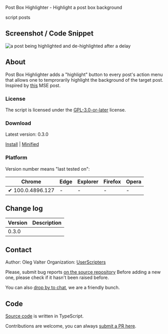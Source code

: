 Post Box Highlighter - Highlight a post box background

script posts


<!-- thumbnail:  -->
<!-- version: 0.3.0 -->
<!-- tag: script -->
<!-- excerpt: Post Box Highlighter is a simple userscript for temporarily highlighting question or answer boxes. -->

## Screenshot / Code Snippet

![a post being highlighted and de-highlighted after a delay](https://i.stack.imgur.com/55TGz.gif)

## About

Post Box Highlighter adds a "highlight" button to every post's action menu that allows one to temprorarily highlight the background of the target post.
    <br>Inspired by [this](https://meta.stackexchange.com/q/377435) MSE post.

### License

The script is licensed under the [GPL-3.0-or-later](https://spdx.org/licenses/GPL-3.0-or-later) license.

### Download

Latest version: 0.3.0

[Install](https://github.com/userscripters/post-box-highlighter/raw/master/dist/modern/index.user.js) | [Minified](https://github.com/userscripters/post-box-highlighter/raw/master/dist/modern/index.min.user.js)

### Platform

Version number means "last tested on":

| Chrome | Edge | Explorer | Firefox | Opera |
| - | - | - | - | - |
| ✔ 100.0.4896.127 | - | - | - | - |

## Change log

| Version    | Description |
| ---------- | ----------- |
| 0.3.0 |             |

## Contact

Author: Oleg Valter
Organization: [UserScripters](https://github.com/userscripters)

Please, submit bug reports [on the source repository](https://github.com/userscripters/post-box-highlighter/issues)
Before adding a new one, please check if it hasn't been raised before.

You can also [drop by to chat](https://chat.stackoverflow.com/rooms/214345), we are a friendly bunch.

## Code

[Source code](https://github.com/userscripters/post-box-highlighter/blob/master/src/index.ts) is written in TypeScript.

Contributions are welcome, you can always [submit a PR here](https://github.com/userscripters/post-box-highlighter/pulls).